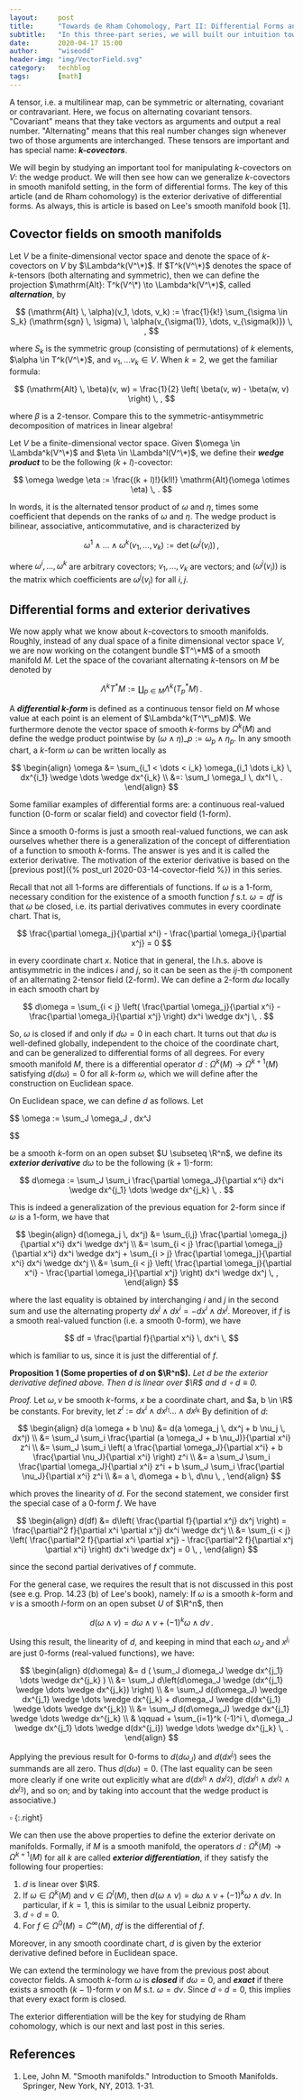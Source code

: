 ```yaml
---
layout:     post
title:      "Towards de Rham Cohomology, Part II: Differential Forms and the Exterior Derivative"
subtitle:   "In this three-part series, we will built our intuition towards de Rham cohomology. Particularly, in this article, we begin by studying the generalization of covector fields on smooth manifolds: the differential forms. We then talk about the exterior derivative which is the centerpiece of the future article on de Rham cohomology."
date:       2020-04-17 15:00
author:     "wiseodd"
header-img: "img/VectorField.svg"
category:   techblog
tags:       [math]
---
```


A tensor, i.e. a multilinear map, can be symmetric or alternating, covariant or contravariant. Here, we focus on alternating covariant tensors. "Covariant" means that they take vectors as arguments and output a real number. "Alternating" means that this real number changes sign whenever two of those arguments are interchanged. These tensors are important and has special name: **_$k$-covectors_**.

We will begin by studying an important tool for manipulating $k$-covectors on $V$: the wedge product. We will then see how can we generalize $k$-covectors in smooth manifold setting, in the form of differential forms. The key of this article (and de Rham cohomology) is the exterior derivative of differential forms. As always, this is article is based on Lee's smooth manifold book [1].


<h2 class="section-heading">Covector fields on smooth manifolds</h2>

Let $V$ be a finite-dimensional vector space and denote the space of $k$-covectors on $V$ by $\Lambda^k(V^\*)$. If $T^k(V^\*)$ denotes the space of $k$-tensors (both alternating and symmetric), then we can define the projection $\mathrm{Alt}: T^k(V^\*) \to \Lambda^k(V^\*)$, called **_alternation_**, by

$$
    (\mathrm{Alt} \, \alpha)(v_1, \dots, v_k) := \frac{1}{k!} \sum_{\sigma \in S_k} (\mathrm{sgn} \, \sigma) \, \alpha(v_{\sigma(1)}, \dots, v_{\sigma(k)}) \, ,
$$

where $S_k$ is the symmetric group (consisting of permutations) of $k$ elements, $\alpha \in T^k(V^\*)$, and $v_1, \dots v_k \in V$. When $k = 2$, we get the familiar formula:

$$
    (\mathrm{Alt} \, \beta)(v, w) = \frac{1}{2} \left( \beta(v, w) - \beta(w, v) \right) \, ,
$$

where $\beta$ is a 2-tensor. Compare this to the symmetric-antisymmetric decomposition of matrices in linear algebra!

Let $V$ be a finite-dimensional vector space. Given $\omega \in \Lambda^k(V^\*)$ and $\eta \in \Lambda^l(V^\*)$, we define their **_wedge product_** to be the following $(k+l)$-covector:

$$
    \omega \wedge \eta := \frac{(k + l)!}{k!l!} \mathrm{Alt}(\omega \otimes \eta) \, .
$$

In words, it is the alternated tensor product of $\omega$ and $\eta$, times some coefficient that depends on the ranks of $\omega$ and $\eta$. The wedge product is bilinear, associative, anticommutative, and is characterized by

$$
    \omega^1 \wedge \dots \wedge \omega^k(v_1, \dots, v_k) := \mathrm{det} \, (\omega^j(v_i)) \, ,
$$

where $\omega^i, \dots, \omega^k$ are arbitrary covectors; $v_1, \dots, v_k$ are vectors; and $(\omega^j(v_i))$ is the matrix which coefficients are $\omega^j(v_i)$ for all $i, j$.


<h2 class="section-heading">Differential forms and exterior derivatives</h2>

We now apply what we know about $k$-covectors to smooth manifolds. Roughly, instead of any dual space of a finite dimensional vector space $V$, we are now working on the cotangent bundle $T^\*M$ of a smooth manifold $M$. Let the space of the covariant alternating $k$-tensors on $M$ be denoted by

$$
    \Lambda^k T^*M := \coprod_{p \in M} \Lambda^k(T^*_pM) \, .
$$

A **_differential $k$-form_** is defined as a continuous tensor field on $M$ whose value at each point is an element of $\Lambda^k(T^\*\_pM)$. We furthermore denote the vector space of smooth $k$-forms by $\Omega^k(M)$ and define the wedge product pointwise by $(\omega \wedge \eta)\_p := \omega_p \wedge \eta_p$. In any smooth chart, a $k$-form $\omega$ can be written locally as

$$
\begin{align}
    \omega &= \sum_{i_1 < \dots < i_k} \omega_{i_1 \dots i_k} \, dx^{i_1} \wedge \dots \wedge dx^{i_k} \\
            &=: \sum_I \omega_I \, dx^I \, .
\end{align}
$$

Some familiar examples of differential forms are: a continuous real-valued function (0-form or scalar field) and covector field (1-form).

Since a smooth 0-forms is just a smooth real-valued functions, we can ask ourselves whether there is a generalization of the concept of differentiation of a function to smooth $k$-forms. The answer is yes and it is called the exterior derivative. The motivation of the exterior derivative is based on the [previous post]({% post_url 2020-03-14-covector-field %}) in this series.

Recall that not all 1-forms are differentials of functions. If $\omega$ is a 1-form, necessary condition for the existence of a smooth function $f$ s.t. $\omega = df$ is that $\omega$ be closed, i.e. its partial derivatives commutes in every coordinate chart. That is,

$$
    \frac{\partial \omega_j}{\partial x^i} - \frac{\partial \omega_i}{\partial x^j} = 0
$$

in every coordinate chart $x$. Notice that in general, the l.h.s. above is antisymmetric in the indices $i$ and $j$, so it can be seen as the $ij$-th component of an alternating 2-tensor field (2-form). We can define a 2-form $d\omega$ locally in each smooth chart by

$$
    d\omega = \sum_{i < j} \left( \frac{\partial \omega_j}{\partial x^i} - \frac{\partial \omega_i}{\partial x^j} \right) dx^i \wedge dx^j \, .
$$

So, $\omega$ is closed if and only if $d\omega = 0$ in each chart. It turns out that $d\omega$ is well-defined globally, independent to the choice of the coordinate chart, and can be generalized to differential forms of all degrees. For every smooth manifold $M$, there is a differential operator $d: \Omega^k(M) \to \Omega^{k+1}(M)$ satisfying $d(d\omega) = 0$ for all $k$-form $\omega$, which we will define after the construction on Euclidean space.

On Euclidean space, we can define $d$ as follows. Let

$$
    \omega := \sum_J \omega_J \, dx^J

$$

be a smooth $k$-form on an open subset $U \subseteq \R^n$, we define its **_exterior derivative_** $d\omega$ to be the following $(k+1)$-form:

$$
    d\omega := \sum_J \sum_i \frac{\partial \omega_J}{\partial x^i} dx^i \wedge dx^{j_1} \dots \wedge dx^{j_k} \, .
$$

This is indeed a generalization of the previous equation for 2-form since if $\omega$ is a 1-form, we have that

$$
\begin{align}
    d(\omega_j \, dx^j) &= \sum_{i,j} \frac{\partial \omega_j}{\partial x^i} dx^i \wedge dx^j \\
            &= \sum_{i < j} \frac{\partial \omega_j}{\partial x^i} dx^i \wedge dx^j + \sum_{i > j} \frac{\partial \omega_j}{\partial x^i} dx^i \wedge dx^j \\
            &= \sum_{i < j}  \left( \frac{\partial \omega_j}{\partial x^i} - \frac{\partial \omega_i}{\partial x^j} \right) dx^i \wedge dx^j \, ,
\end{align}
$$

where the last equality is obtained by interchanging $i$ and $j$ in the second sum and use the alternating property $dx^j \wedge dx^i = -dx^i \wedge dx^j$. Moreover, if $f$ is a smooth real-valued function (i.e. a smooth $0$-form), we have

$$
    df = \frac{\partial f}{\partial x^i} \, dx^i \,
$$

which is familiar to us, since it is just the differential of $f$.

**Proposition 1 (Some properties of $d$ on $\R^n$).** _Let $d$ be the exterior derivative defined above. Then $d$ is linear over $\R$ and $d \circ d \equiv 0$._

_Proof._ Let $\omega, \nu$ be smooth $k$-forms, $x$ be a coordinate chart, and $a, b \in \R$ be constants. For brevity, let $z^i := dx^i \wedge dx^{j_1} \dots \wedge dx^{j_k}$ By definition of $d$:

$$
\begin{align}
    d(a \omega + b \nu) &= d(a \omega_j \, dx^j + b \nu_j \, dx^j) \\
            &= \sum_J \sum_i \frac{\partial (a \omega_J + b \nu_J)}{\partial x^i} z^i \\
            &= \sum_J \sum_i \left( a \frac{\partial \omega_J}{\partial x^i} + b \frac{\partial \nu_J}{\partial x^i} \right) z^i \\
            &= a \sum_J \sum_i \frac{\partial \omega_J}{\partial x^i} z^i + b \sum_J \sum_i \frac{\partial \nu_J}{\partial x^i} z^i \\
            &= a \, d\omega + b \, d\nu \, ,
\end{align}
$$

which proves the linearity of $d$. For the second statement, we consider first the special case of a $0$-form $f$. We have

$$
\begin{align}
    d(df) &= d\left( \frac{\partial f}{\partial x^j} dx^j \right) = \frac{\partial^2 f}{\partial x^i \partial x^j} dx^i \wedge dx^j \\
            &= \sum_{i < j} \left( \frac{\partial^2 f}{\partial x^i \partial x^j} - \frac{\partial^2 f}{\partial x^j \partial x^i} \right) dx^i \wedge dx^j = 0 \, ,
\end{align}
$$

since the second partial derivatives of $f$ commute.

For the general case, we requires the result that is not discussed in this post (see e.g. Prop. 14.23 (b) of Lee's book), namely: If $\omega$ is a smooth $k$-form and $\nu$ is a smooth $l$-form on an open subset $U$ of $\R^n$, then

$$
    d(\omega \wedge \nu) = d\omega \wedge \nu + (-1)^k \omega \wedge d\nu \, .
$$

Using this result, the linearity of $d$, and keeping in mind that each $\omega_J$ and $x^{j_i}$ are just $0$-forms (real-valued functions), we have:

$$
\begin{align}
    d(d\omega) &= d ( \sum_J d\omega_J \wedge dx^{j_1} \dots \wedge dx^{j_k} ) \\
            &= \sum_J d\left(d\omega_J \wedge (dx^{j_1} \wedge \dots \wedge dx^{j_k}) \right) \\
            &= \sum_J d(d\omega_J) \wedge dx^{j_1} \wedge \dots \wedge dx^{j_k} + d\omega_J \wedge d(dx^{j_1} \wedge \dots \wedge dx^{j_k}) \\
            &= \sum_J d(d\omega_J) \wedge dx^{j_1} \wedge \dots \wedge dx^{j_k} \\
            & \qquad + \sum_{i=1}^k (-1)^i \, d\omega_J \wedge dx^{j_1} \dots \wedge d(dx^{j_i}) \wedge \dots \wedge dx^{j_k} \, .
\end{align}
$$

Applying the previous result for $0$-forms to $d(d\omega_J)$ and $d(dx^{j_i})$ sees the summands are all zero. Thus $d(d\omega) = 0$. (The last equality can be seen more clearly if one write out explicitly what are $d(dx^{j_1} \wedge dx^{j_2})$, $d(dx^{j_1} \wedge dx^{j_2} \wedge dx^{j_3})$, and so on; and by taking into account that the wedge product is associative.)


$\square$
{:.right}


We can then use the above properties to define the exterior derivate on manifolds. Formally, if $M$ is a smooth manifold, the operators $d: \Omega^k(M) \to \Omega^{k+1}(M)$ for all $k$ are called **_exterior differentiation_**, if they satisfy the following four properties:

1. $d$ is linear over $\R$.
2. If $\omega \in \Omega^k(M)$ and $\nu \in \Omega^l(M)$, then $d(\omega \wedge \nu) = d\omega \wedge \nu + (-1)^k \omega \wedge d\nu$. In particular, if $k = 1$, this is similar to the usual Leibniz property.
3. $d \circ d = 0$.
4. For $f \in \Omega^0(M) = C^\infty(M)$, $df$ is the differential of $f$.

Moreover, in any smooth coordinate chart, $d$ is given by the exterior derivative defined before in Euclidean space.

We can extend the terminology we have from the previous post about covector fields. A smooth $k$-form $\omega$ is **_closed_** if $d\omega = 0$, and **_exact_** if there exists a smooth $(k-1)$-form $\nu$ on $M$ s.t. $\omega = d\nu$. Since $d \circ d = 0$, this implies that every exact form is closed.

The exterior differentiation will be the key for studying de Rham cohomology, which is our next and last post in this series.



<h2 class="section-heading">References</h2>

1. Lee, John M. "Smooth manifolds." Introduction to Smooth Manifolds. Springer, New York, NY, 2013. 1-31.
